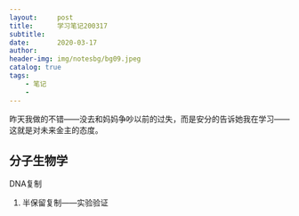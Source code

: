 ```yaml
---
layout:     post
title:      学习笔记200317
subtitle:   
date:       2020-03-17
author:     
header-img: img/notesbg/bg09.jpeg
catalog: true
tags:
    - 笔记
    - 
---
```

昨天我做的不错——没去和妈妈争吵以前的过失，而是安分的告诉她我在学习——这就是对未来金主的态度。


## 分子生物学
DNA复制
1. 半保留复制——实验验证